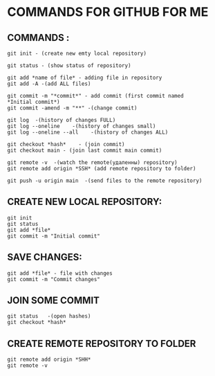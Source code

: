 # COMMANDS FOR GITHUB FOR ME


## COMMANDS :

    git init - (create new emty local repository)

    git status - (show status of repository)

    git add *name of file* - adding file in repository
    git add -A -(add ALL files)

    git commit -m "*commit*" - add commit (first commit named 
    *Initial commit*)
    git commit -amend -m "**" -(change commit)

    git log  -(history of changes FULL)
    git log --oneline    -(history of changes small)
    git log --oneline --all    -(history of changes ALL)

    git checkout *hash*    - (join commit)
    git checkout main - (join last commit main commit)

    git remote -v  -(watch the remote(удаленны) repository)
    git remote add origin *SSH* (add remote repository to folder)

    git push -u origin main  -(send files to the remote repository)
    


## CREATE NEW LOCAL REPOSITORY:

    git init
    git status
    git add *file*
    git commit -m "Initial commit"


## SAVE CHANGES:

    git add *file* - file with changes
    git commit -m "Commit changes"


## JOIN SOME COMMIT

    git status   -(open hashes)
    git checkout *hash* 


## CREATE REMOTE REPOSITORY TO FOLDER

    git remote add origin *SHH*
    git remote -v



